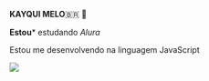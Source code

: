 **KAYQUI MELO**🇧🇷 🥇

**Estou*** estudando _Alura_

Estou me desenvolvendo na linguagem JavaScript

![](https://media1.tenor.com/m/UtgQNow3rr0AAAAd/walter-white-breaking-bad.gif)
